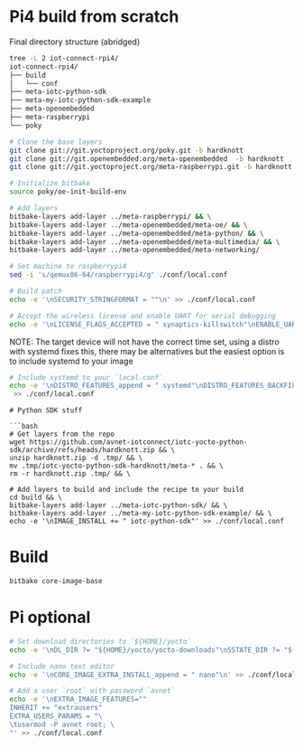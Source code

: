 # Pi4 build from scratch

Final directory structure (abridged)
```bash
tree -L 2 iot-connect-rpi4/
iot-connect-rpi4/
├── build
│   └── conf
├── meta-iotc-python-sdk
├── meta-my-iotc-python-sdk-example
├── meta-openembedded
├── meta-raspberrypi
└── poky
```

```bash
# Clone the base layers
git clone git://git.yoctoproject.org/poky.git -b hardknott
git clone git://git.openembedded.org/meta-openembedded  -b hardknott
git clone git://git.yoctoproject.org/meta-raspberrypi.git -b hardknott

# Initialize bitbake
source poky/oe-init-build-env

# Add layers
bitbake-layers add-layer ../meta-raspberrypi/ && \
bitbake-layers add-layer ../meta-openembedded/meta-oe/ && \
bitbake-layers add-layer ../meta-openembedded/meta-python/ && \
bitbake-layers add-layer ../meta-openembedded/meta-multimedia/ && \
bitbake-layers add-layer ../meta-openembedded/meta-networking/

# Set machine to raspberrypi4
sed -i 's/qemux86-64/raspberrypi4/g' ./conf/local.conf 

# Build patch
echo -e '\nSECURITY_STRINGFORMAT = ""\n' >> ./conf/local.conf 

# Accept the wireless license and enable UART for serial debugging
echo -e '\nLICENSE_FLAGS_ACCEPTED = " synaptics-killswitch"\nENABLE_UART = "1"\n' >> ./conf/local.conf
```

NOTE:
The target device will not have the correct time set, using a distro with systemd fixes this, there may be alternatives but the easiest option is to include systemd to your image

```bash
# Include systemd to your `local.conf`
echo -e '\nDISTRO_FEATURES_append = " systemd"\nDISTRO_FEATURES_BACKFILL_CONSIDERED += " sysvinit"\nVIRTUAL-RUNTIME_init_manager = " systemd"\nVIRTUAL-RUNTIME_initscripts = " systemd-compat-units"\n'
 >> ./conf/local.conf
```

```
# Python SDK stuff

```bash
# Get layers from the repo
wget https://github.com/avnet-iotconnect/iotc-yocto-python-sdk/archive/refs/heads/hardknott.zip && \
unzip hardknott.zip -d .tmp/ && \
mv .tmp/iotc-yocto-python-sdk-hardknott/meta-* . && \
rm -r hardknott.zip .tmp/ && \

# Add layers to build and include the recipe to your build
cd build && \
bitbake-layers add-layer ../meta-iotc-python-sdk/ && \
bitbake-layers add-layer ../meta-my-iotc-python-sdk-example/ && \
echo -e '\nIMAGE_INSTALL += " iotc-python-sdk"' >> ./conf/local.conf 
```

# Build

```bash
bitbake core-image-base
```

# Pi optional

```bash
# Set download directories to `${HOME}/yocto`
echo -e '\nDL_DIR ?= "${HOME}/yocto/yocto-downloads"\nSSTATE_DIR ?= "${HOME}/yocto/yocto-sstate-cache"\nSSTATE_MIRRORS ?= "file://.* http://sstate.yoctoproject.org/3.1.15/PATH;downloadfilename=PATH"' >> ./conf/local.conf

# Include nano text editor
echo -e '\nCORE_IMAGE_EXTRA_INSTALL_append = " nano"\n' >> ./conf/local.conf

# Add a user `root` with password `avnet`
echo -e '\nEXTRA_IMAGE_FEATURES=""
INHERIT += "extrausers"
EXTRA_USERS_PARAMS = "\ 
\tusermod -P avnet root; \ 
"' >> ./conf/local.conf 